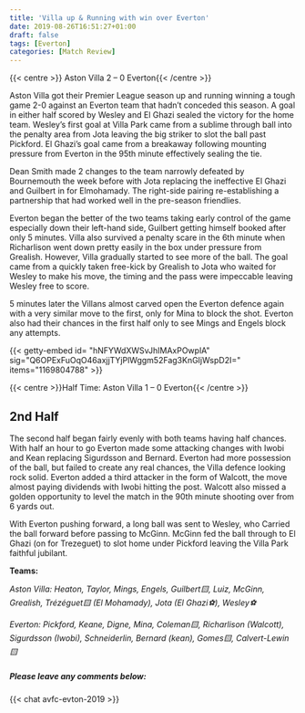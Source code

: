 ```yaml
---
title: 'Villa up & Running with win over Everton'
date: 2019-08-26T16:51:27+01:00
draft: false
tags: [Everton]
categories: [Match Review]
---
```


{{< centre >}} Aston Villa 2 – 0 Everton{{< /centre >}} 


Aston Villa got their Premier League season up and running winning a tough game 2-0 against an Everton team that hadn’t conceded this season. A goal in either half scored by Wesley and El Ghazi sealed the victory for the home team. Wesley’s first goal at Villa Park came from a sublime through ball into the penalty area from Jota leaving the big striker to slot the ball past Pickford. El Ghazi’s goal came from a breakaway following mounting pressure from Everton in the 95th minute effectively sealing the tie.

Dean Smith made 2 changes to the team narrowly defeated by Bournemouth the week before with Jota replacing the ineffective El Ghazi and Guilbert in for Elmohamady. The right-side pairing re-establishing a partnership that had worked well in the pre-season friendlies.

Everton began the better of the two teams taking early control of the game especially down their left-hand side, Guilbert getting himself booked after only 5 minutes. Villa also survived a penalty scare in the 6th minute when Richarlison went down pretty easily in the box under pressure from Grealish. However, Villa gradually started to see more of the ball. The goal came from a quickly taken free-kick by Grealish to Jota who waited for Wesley to make his move, the timing and the pass were impeccable leaving Wesley free to score.

5 minutes later the Villans almost carved open the Everton defence again with a very similar move to the first, only for Mina to block the shot. Everton also had their chances in the first half only to see Mings and Engels block any attempts.

{{< getty-embed id= "hNFYWdXWSvJhIMAxPOwplA"
                sig="Q6OPExFuOqO46axjjTYjPlWggm52Fag3KnGIjWspD2I=" 
                items="1169804788" >}}

{{< centre >}}Half Time: Aston Villa 1 – 0 Everton{{< /centre >}} 

## 2nd Half
The second half began fairly evenly with both teams having half chances. With half an hour to go Everton made some attacking changes with Iwobi and Kean replacing Sigurdsson and Bernard. Everton had more possession of the ball, but failed to create any real chances, the Villa defence looking rock solid. Everton added a third attacker in the form of Walcott, the move almost paying dividends with Iwobi hitting the post. Walcott also missed a golden opportunity to level the match in the 90th minute shooting over from 6 yards out.

With Everton pushing forward, a long ball was sent to Wesley, who Carried the ball forward before passing to McGinn. McGinn fed the ball through to El Ghazi (on for Trezeguet) to slot home under Pickford leaving the Villa Park faithful jubilant.

**Teams:**

*Aston Villa: Heaton, Taylor, Mings, Engels, Guilbert🟨, Luiz, McGinn, Grealish, Trézéguet🟨 (El Mohamady), Jota (El Ghazi⚽️), Wesley⚽️*

*Everton: Pickford, Keane, Digne, Mina, Coleman🟨, Richarlison (Walcott), Sigurdsson (Iwobi), Schneiderlin, Bernard (kean), Gomes🟨, Calvert-Lewin🟨*

##### Please leave any comments below:

{{< chat avfc-evton-2019 >}}